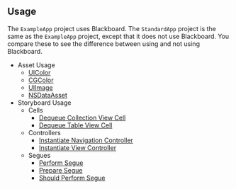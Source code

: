 ## Usage

The `ExampleApp` project uses Blackboard.
The `StandardApp` project is the same as the `ExampleApp` project, except that it does not use Blackboard.
You compare these to see the difference between using and not using Blackboard.

- Asset Usage
  - [UIColor](/README/Usage/UIColor.md)
  - [CGColor](/README/Usage/CGColor.md)
  - [UIImage](/README/Usage/UIImage.md)
  - [NSDataAsset](/README/Usage/NSDataAsset.md)
- Storyboard Usage
  - Cells
    - [Dequeue Collection View Cell](/README/Usage/UICollectionViewCell.md)
    - [Dequeue Table View Cell](/README/Usage/UITableViewCell.md)
  - Controllers
    - [Instantiate Navigation Controller](/README/Usage/UINavigationController.md)
    - [Instantiate View Controller](/README/Usage/UIViewController.md)
  - Segues
    - [Perform Segue](/README/Usage/UIStoryboardSeguePerform.md)
    - [Prepare Segue](/README/Usage/UIStoryboardSeguePrepare.md)
    - [Should Perform Segue](/README/Usage/UIStoryboardSegueShouldPerform.md)

